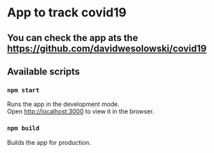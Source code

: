 
# App to track covid19
## You can check the app ats the https://github.com/davidwesolowski/covid19

## Available scripts
### `npm start`

Runs the app in the development mode.<br />
Open [http://localhost:3000](http://localhost:3000) to view it in the browser.

### `npm build`

Builds the app for production.


